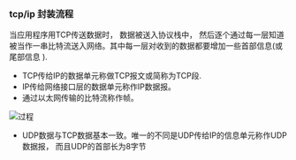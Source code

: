 ### tcp/ip 封装流程


当应用程序用TCP传送数据时， 数据被送入协议栈中， 然后逐个通过每一层知道被当作一串比特流送入网络。其中每一层对收到的数据都要增加一些首部信息(或尾部信息
).


 - TCP传给IP的数据单元称做TCP报文或简称为TCP段. 
 - IP传给网络接口层的数据单元称作IP数据报。
 - 通过以太网传输的比特流称作帧。

![过程](http://d.pcs.baidu.com/thumbnail/783f2422a23bba73582079f5454d8cd8?fid=1426543175-250528-141347391&time=1388716194&rt=pr&sign=FDTAER-DCb740ccc5511e5e8fedcff06b081203-I6CuH6Z7KeUeA9XdRQj6Xqzuvz8%3D&expires=8h&prisign=RK9dhfZlTqV5TuwkO5ihMad7KcxNLQBV5eXjr6yRA8ACqtht4Xr1ZlBzoEhA0/d7fkLOR2WzFON6mEl08vj3b/O887wsRWNyxdgMEe/7/AKF3IZjQNw+AoyflmPhdiHwYw89zbHKpuAqyhHIuCXWkoJKwOrktN5yaJjzMFAxE2sJKV7i84jmEMJNy9i9lj7dTfhPb22KworDGgNVS3aDuzx+m9pZ458d&r=901684193&size=c10000_u10000&quality=100)


 - UDP数据与TCP数据基本一致。唯一的不同是UDP传给IP的信息单元称作UDP数据报， 而且UDP的首部长为8字节

